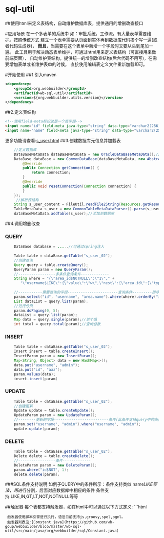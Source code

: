 # sql-util
##使用html来定义表结构，自动维护数据库表，提供通用的增删改查接口

#应用场景
   在一个多表单的系统中 如：审批系统，工作流。有大量表单需要维护。按照传统方式
建立一个表单需要从页面到实体再到数据库代码挨个写一遍(或者代码生成器)，
**而且**，当需要在这个表单中新增一个字段时又要从头到尾加一遍。
   此工具用于解决动态表单维护，可通过html用来定义表结构（可直接用来做前端页面），
自动维护表结构，提供统一的增删改查结构(后台代码不用写)，在需要增加表单或者维护表单的时候，
直接使用编辑表定义文件重新加载即可。

#开始使用
##1.引入maven
```xml
<dependency>
    <groupId>org.webbuilder</groupId>
    <artifactId>wb-sql-util</artifactId>
    <version>${org.webbuilder.utils.version}</version>
</dependency>
```
##2.定义表结构
```html
<!--使用field-meta标识这是一个表字段-->
<input name="id" field-meta java-type="string" data-type="varchar2(256)" primary-key="true"/>
<input name="name" field-meta java-type="string" data-type="varchar2(256)"/>
```
更多功能请查看:[s_user.html](https://github.com/wb-goup/webbuilder/blob/master/wb-sql-util/src/test/resources/tables/s_user.html)
##3.创建数据库元信息并加载表
```java
    //定义数据库
    DataBaseMetaData dataBaseMetaData = new OracleDataBaseMetaData();//oracle
    DataBase dataBase = new CommonDataBase(dataBaseMetaData, new AbstractJdbcSqlExecutor() {
        @Override
        public Connection getConnection() {
            return connection;
        }
        @Override
        public void resetConnection(Connection connection) {
        }
    });
     //解析表结构
    String s_user_content = FileUtil.readFile2String(Resources.getResourceAsFile("tables/s_user.html").getAbsolutePath());
    TableMetaData s_user = new CommonTableMetaDataParser().parse(s_user_content, "html");
    dataBaseMetaData.addTable(s_user);//添加到数据库
```
##4.调用增删改查
### QUERY
```java
    DataBase database = .....//可通过spring注入
    
    Table table = dataBase.getTable("s_user_02");
    //创建查询
    Query query = table.createQuery();
    QueryParam param = new QueryParam();
    //-----------------多条件查询条件-------------
    String where = "{\"area_id$NOTNULL\":\"1\"," +
       "\"username$LIKE\":{\"value\":\"w\",\"nest\":{\"area.id\":{\"type\":\"or\",\"value\":2}} }}";
    
    //-----------需要查询的字段-----------------------查询条件---------排序------------
    param.select("id", "username", "area.name").where(where).orderBy("id").noPaging();
    List dataList = query.list(param);
    //进行分页
    param.doPaging(0, 5);
    dataList = query.list(param);
    Map data = query.single(param);//单个值
    int total = query.total(param);//查询总数
```
### INSERT
```java
    Table table = dataBase.getTable("s_user_02");
    Insert insert = table.createInsert();
    InsertParam param = new InsertParam();
    Map<String, Object> data = new HashMap<>();
    data.put("username", "admin");
    data.put("id", "aaa");
    param.values(data);
    insert.insert(param)
```

### UPDATE
```java
    Table table = dataBase.getTable("s_user_02");
    //创建更新
    Update update = table.createUpdate();
    UpdateParam param = new UpdateParam();
    //--------更新的字段-------------------------条件(此条件支持query中的条件风格)--------------
    param.set("username", "admin").where("username", "admin");
    update.update(param);
```

### DELETE
```java
    Table table = dataBase.getTable("s_user_02");
    Delete delete = table.createDelete();
    //-----------------条件-------------
    DeleteParam param = new DeleteParam();
    param.where("id$NOT", 1);
    delete.delete(param);
```

###SQL条件支持说明
    如例子QUERY中的条件所示：条件支持类似 name$LIKE写法，用$进行分割，后面对应数据库中相应的条件
    条件支持:LIKE,IN,GT,LT,NOT,NOTNULL等等
    
##触发器
    每个表都支持触发器，如在html中可以通过以下方式定义:
    ```html
        <script trigger="select.before" language="groovy">
            def user = param.get("user");
            //添加条件
            if(user!=null)
                param.where([area_id:user.get('area_id')]);
            // else
            //   param.where([area_id:-1]);
            return true;
        </script>
   ```
    触发器使用脚本引擎进行执行，语法目前支持js,groovy,spel,ognl。
    触发器列表见:[Constant.java](https://github.com/wb-goup/webbuilder/blob/master/wb-sql-util/src/main/java/org/webbuilder/sql/Constant.java)
